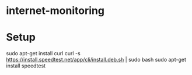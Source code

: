 # internet-monitoring

# Setup
sudo apt-get install curl
curl -s https://install.speedtest.net/app/cli/install.deb.sh | sudo bash
sudo apt-get install speedtest